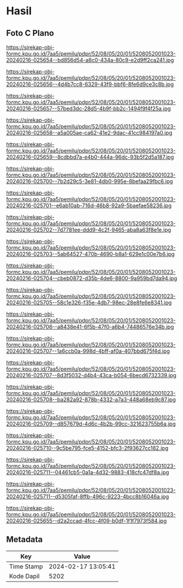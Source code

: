 # Hasil

## Foto C Plano

https://sirekap-obj-formc.kpu.go.id/7aa5/pemilu/pdpr/52/08/05/20/01/5208052001023-20240216-025654--bd856d54-a8c0-434a-80c9-e2d9ff2ca241.jpg

https://sirekap-obj-formc.kpu.go.id/7aa5/pemilu/pdpr/52/08/05/20/01/5208052001023-20240216-025656--4d4b7cc8-6329-43f9-bbf6-8fe6d9ce3c8b.jpg

https://sirekap-obj-formc.kpu.go.id/7aa5/pemilu/pdpr/52/08/05/20/01/5208052001023-20240216-025657--57bed3dc-28d5-4b9f-bb2c-1494f9f4f25a.jpg

https://sirekap-obj-formc.kpu.go.id/7aa5/pemilu/pdpr/52/08/05/20/01/5208052001023-20240216-025658--a5a005ae-ca62-41e2-9dac-41cc984197a0.jpg

https://sirekap-obj-formc.kpu.go.id/7aa5/pemilu/pdpr/52/08/05/20/01/5208052001023-20240216-025659--8cdbbd7a-e4b0-444a-96dc-93b5f2d5a187.jpg

https://sirekap-obj-formc.kpu.go.id/7aa5/pemilu/pdpr/52/08/05/20/01/5208052001023-20240216-025700--7b2d29c5-3e81-4db0-995e-8befaa29fbc6.jpg

https://sirekap-obj-formc.kpu.go.id/7aa5/pemilu/pdpr/52/08/05/20/01/5208052001023-20240216-025701--e6ab10ab-716d-46b8-92a9-5baefae58236.jpg

https://sirekap-obj-formc.kpu.go.id/7aa5/pemilu/pdpr/52/08/05/20/01/5208052001023-20240216-025702--7d7781ee-ddd9-4c2f-9465-aba8a63f8e1e.jpg

https://sirekap-obj-formc.kpu.go.id/7aa5/pemilu/pdpr/52/08/05/20/01/5208052001023-20240216-025703--5ab64527-470b-4690-b8a1-629e1c00e7b6.jpg

https://sirekap-obj-formc.kpu.go.id/7aa5/pemilu/pdpr/52/08/05/20/01/5208052001023-20240216-025704--cbeb0872-d35b-4de6-8800-9a959bd7da94.jpg

https://sirekap-obj-formc.kpu.go.id/7aa5/pemilu/pdpr/52/08/05/20/01/5208052001023-20240216-025705--58c1e326-f35e-4db7-98ec-28e8fe6e8341.jpg

https://sirekap-obj-formc.kpu.go.id/7aa5/pemilu/pdpr/52/08/05/20/01/5208052001023-20240216-025706--a8438e41-6f5b-47f0-a6b4-74486576e34b.jpg

https://sirekap-obj-formc.kpu.go.id/7aa5/pemilu/pdpr/52/08/05/20/01/5208052001023-20240216-025707--1a6ccb0a-998d-4bff-af0a-407bbd675f4d.jpg

https://sirekap-obj-formc.kpu.go.id/7aa5/pemilu/pdpr/52/08/05/20/01/5208052001023-20240216-025707--8d3f5032-d4b4-43ca-b054-6becd6732339.jpg

https://sirekap-obj-formc.kpu.go.id/7aa5/pemilu/pdpr/52/08/05/20/01/5208052001023-20240216-025708--ba282a92-878b-4332-a7a3-448a68eb9c87.jpg

https://sirekap-obj-formc.kpu.go.id/7aa5/pemilu/pdpr/52/08/05/20/01/5208052001023-20240216-025709--d857679d-4d6c-4b2b-99cc-321623755b6a.jpg

https://sirekap-obj-formc.kpu.go.id/7aa5/pemilu/pdpr/52/08/05/20/01/5208052001023-20240216-025710--9c5be795-fce5-4152-bfc3-2f93627cc182.jpg

https://sirekap-obj-formc.kpu.go.id/7aa5/pemilu/pdpr/52/08/05/20/01/5208052001023-20240216-025711--04461cb5-0a1a-4d32-9883-418cfc47df8a.jpg

https://sirekap-obj-formc.kpu.go.id/7aa5/pemilu/pdpr/52/08/05/20/01/5208052001023-20240216-025711--d5305faf-8ffb-496c-9223-4bcc8b16046a.jpg

https://sirekap-obj-formc.kpu.go.id/7aa5/pemilu/pdpr/52/08/05/20/01/5208052001023-20240216-025655--d2a2ccad-4fcc-4f09-b0df-1f1f7973f584.jpg


## Metadata

| Key        | Value               |
| ---------- | ------------------- |
| Time Stamp | 2024-02-17 13:05:41 |
| Kode Dapil | 5202                |



